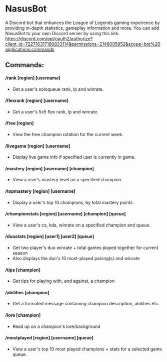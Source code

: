 # NasusBot
A Discord bot that enhances the League of Legends gaming experience by providing in-depth statistics, gameplay information and more.
You can add NasusBot to your own Discord server by using this link: https://discord.com/api/oauth2/authorize?client_id=722716317160833114&permissions=2148005952&scope=bot%20applications.commands

## Commands:
#### /rank [region] [username] 
- Get a user's soloqueue rank, lp and winrate.

#### /flexrank [region] [username]
- Get a user's 5x5 flex rank, lp and winrate.

#### /free [region]
- View the free champion rotation for the current week.

#### /livegame [region] [username]
- Display live game info if specified user is currently in game.

#### /mastery [region] [username] [champion]
- View a user's mastery level on a specified champion.

#### /topmastery [region] [username]
- Display a user's top 10 champions, by total mastery points.

#### /championstats [region] [username] [champion] [queue]
- View a user's cs, kda, winrate on a specified champion and queue.

#### /duostats [region] [user1] [user2] [queue]
- Get two player's duo winrate + total games played together for current season
- Also displays the duo's 10 most-played pairing(s) and winrate

#### /tips [champion]
- Get tips for playing with, and against, a champion 

#### /abilities [champion]
- Get a formated message containing champion description, abilities etc.

#### /lore [champion]
- Read up on a champion's lore/background

#### /mostplayed [region] [username] [queue]
- View a user's top 10 most played champions + stats for a selected game queue.
